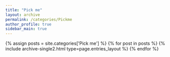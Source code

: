 ```yaml
---
title: "Pick me"
layout: archive
permalink: /categories/Pickme
author_profile: true
sidebar_main: true
---
```



{% assign posts = site.categories['Pick me'] %}
{% for post in posts %} {% include archive-single2.html type=page.entries_layout %} {% endfor %}